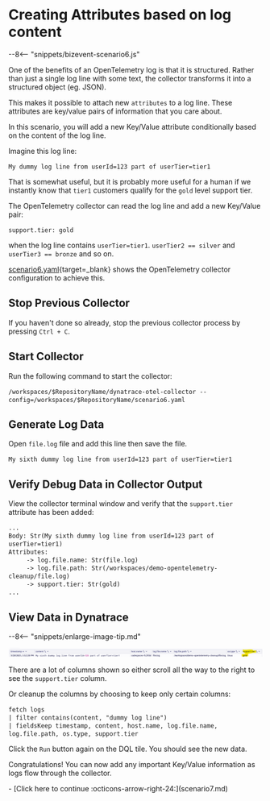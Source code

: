 # Creating Attributes based on log content

--8<-- "snippets/bizevent-scenario6.js"

One of the benefits of an OpenTelemetry log is that it is structured. Rather than just a single log line with some text, the collector transforms it into a structured object (eg. JSON).

This makes it possible to attach new `attributes` to a log line. These attributes are key/value pairs of information that you care about.

In this scenario, you will add a new Key/Value attribute conditionally based on the content of the log line.

Imagine this log line:

```
My dummy log line from userId=123 part of userTier=tier1
```

That is somewhat useful, but it is probably more useful for a human if we instantly know that `tier1` customers qualify for the `gold` level support tier.

The OpenTelemetry collector can read the log line and add a new Key/Value pair:
```
support.tier: gold
```

when the log line contains `userTier=tier1`. `userTier2 == silver` and `userTier3 == bronze` and so on.

[scenario6.yaml](https://github.com/Dynatrace/demo-opentelemetry-cleanup/blob/main/scenario6.yaml){target=_blank} shows the OpenTelemetry collector configuration to achieve this.

## Stop Previous Collector

If you haven't done so already, stop the previous collector process by pressing `Ctrl + C`.

## Start Collector

Run the following command to start the collector:

``` { "name": "[background] run otel collector scenario 6" }
/workspaces/$RepositoryName/dynatrace-otel-collector --config=/workspaces/$RepositoryName/scenario6.yaml
```

## Generate Log Data

Open `file.log` file and add this line then save the file.

```
My sixth dummy log line from userId=123 part of userTier=tier1
```

## Verify Debug Data in Collector Output

View the collector terminal window and verify that the `support.tier` attribute has been added:

```
...
Body: Str(My sixth dummy log line from userId=123 part of userTier=tier1)
Attributes:
     -> log.file.name: Str(file.log)
     -> log.file.path: Str(/workspaces/demo-opentelemetry-cleanup/file.log)
     -> support.tier: Str(gold)
...
```

## View Data in Dynatrace

--8<-- "snippets/enlarge-image-tip.md"

![scenario5 dynatrace results](images/scenario6-dql.png)

There are a lot of columns shown so either scroll all the way to the right to see the `support.tier` column.

Or cleanup the columns by choosing to keep only certain columns:

```
fetch logs
| filter contains(content, "dummy log line")
| fieldsKeep timestamp, content, host.name, log.file.name, log.file.path, os.type, support.tier
```

Click the `Run` button again on the DQL tile. You should see the new data.

Congratulations! You can now add any important Key/Value information as logs flow through the collector.

<div class="grid cards" markdown>
- [Click here to continue :octicons-arrow-right-24:](scenario7.md)
</div>
